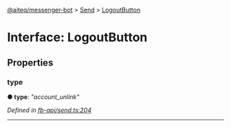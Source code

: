 [@aiteq/messenger-bot](../README.md) > [Send](../modules/send.md) > [LogoutButton](../interfaces/send.logoutbutton.md)



# Interface: LogoutButton


## Properties
<a id="type"></a>

###  type

**●  type**:  *"account_unlink"* 

*Defined in [fb-api/send.ts:204](https://github.com/aiteq/messenger-bot/blob/a540dbb/src/fb-api/send.ts#L204)*





___



